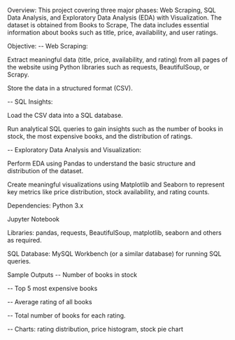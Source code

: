 Overview:
This project covering three major phases: Web Scraping, SQL Data Analysis, and Exploratory Data Analysis (EDA) with Visualization. The dataset is obtained from Books to Scrape, The data includes essential information about books such as title, price, availability, and user ratings.

Objective:
-- Web Scraping:

Extract meaningful data (title, price, availability, and rating) from all pages of the website using Python libraries such as requests, BeautifulSoup, or Scrapy.

Store the data in a structured format (CSV).

-- SQL Insights:

Load the CSV data into a SQL database.

Run analytical SQL queries to gain insights such as the number of books in stock, the most expensive books, and the distribution of ratings.

-- Exploratory Data Analysis and Visualization:

Perform EDA using Pandas to understand the basic structure and distribution of the dataset.

Create meaningful visualizations using Matplotlib and Seaborn to represent key metrics like price distribution, stock availability, and rating counts.

Dependencies:
Python 3.x

Jupyter Notebook

Libraries: pandas, requests, BeautifulSoup, matplotlib, seaborn and others as required.

SQL Database: MySQL Workbench (or a similar database) for running SQL queries.

Sample Outputs
-- Number of books in stock

-- Top 5 most expensive books

-- Average rating of all books

-- Total number of books for each rating.

-- Charts: rating distribution, price histogram, stock pie chart
